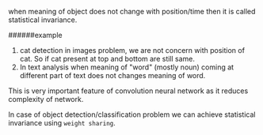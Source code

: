when meaning of object does not change with position/time then it is called statistical invariance.

######example
1. cat detection in images problem, we are not concern with position of cat. So if cat present at top and bottom are still same.
2. In text analysis when meaning of "word" (mostly noun) coming at different part of text does not changes meaning of word.

This is very important feature of convolution neural network as it reduces complexity of network.

In case of object detection/classification problem we can achieve statistical invariance using `weight sharing`. 
